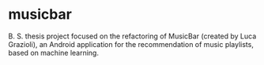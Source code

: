 # musicbar
B. S. thesis project focused on the refactoring of MusicBar (created by Luca Grazioli), an Android application for the recommendation of music playlists, based on machine learning.
